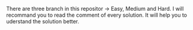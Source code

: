 There are three branch in this repositor -> Easy, Medium and Hard.
I will recommand you to read the comment of every solution. It will help you to uderstand the solution better.
 

